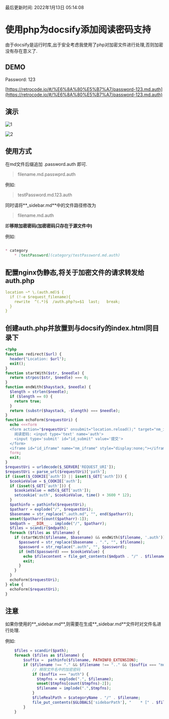 最后更新时间: 2022年1月13日 05:14:08

# 使用php为docsify添加阅读密码支持

由于docsify是运行时库,出于安全考虑我使用了php对加密文件进行处理,否则加密没有存在意义了.

## DEMO

Password: 123

[https://retrocode.io/#/%E6%8A%80%E5%B7%A7/password-123.md.auth](https://retrocode.io/#/%E6%8A%80%E5%B7%A7/password-123.md.auth)

## 演示

![1](/static/img/使用php为docsify添加阅读密码支持/1.png)

![2](/static/img/使用php为docsify添加阅读密码支持/2.png)

## 使用方式

在md文件后缀追加 .password.auth 即可.

> filename.md.passwprd.auth

例如:

> testPassword.md.123.auth

同时请将**_sidebar.md**中的文件路径修改为

> filename.md.auth

即**移除加密密码(加密密码只存在于源文件中)**

例如:

```markdown

* category
    * [testPassword](category/testPassword.md.auth)

```

## 配置nginx伪静态,将关于加密文件的请求转发给auth.php

```yaml
location ~* \.(auth.md)$ {
  if (!-e $request_filename){
    rewrite  ^(.*)$  /auth.php?s=$1  last;   break;
  }
}
```

## 创建auth.php并放置到与docsify的index.html同目录下

```php
<?php
function redirect($url) {
  header("Location: $url");
  exit();
}
function startWith($str, $needle) {
  return strpos($str, $needle) === 0;
}
function endWith($haystack, $needle) {
  $length = strlen($needle);
  if ($length == 0) {
    return true;
  }
  return (substr($haystack, -$length) === $needle);
}
function echoForm($requestUri) {
  echo <<<form
  <form action="$requestUri" onsubmit="location.reload();" target="nm_iframe" method='get'>
    阅读密码: <input type='text' name='auth'>
    <input type='submit' id="id_submit" value='提交'>
  </form>
  <iframe id="id_iframe" name="nm_iframe" style="display:none;"></iframe>
  form;
  exit;
}
$requestUri = urldecode($_SERVER['REQUEST_URI']);
$requestUri = parse_url($requestUri)['path'];
if (isset($_COOKIE['auth']) || isset($_GET['auth'])) {
  $cookieValue = $_COOKIE['auth'];
  if (isset($_GET['auth'])) {
    $cookieValue = md5($_GET['auth']);
    setcookie('auth', $cookieValue, time() + 3600 * 12);
  }
  $pathinfo = pathinfo($requestUri);
  $patharr = explode("/", $requestUri);
  $basename = str_replace(".auth.md", "", end($patharr));
  unset($patharr[count($patharr)-1]);
  $mdpath = __DIR__ . implode("/", $patharr);
  $files = scandir($mdpath);
  foreach ($files as $filename) {
    if (startWith($filename, $basename) && endWith($filename, '.auth')) {
      $password = str_replace($basename . ".", "", $filename);
      $password = str_replace(".auth", "", $password);
      if (md5($password) === $cookieValue) {
        echo $filecontent = file_get_contents($mdpath . "/" . $filename);
        exit;
      }
    }
  }
  echoForm($requestUri);
} else {
  echoForm($requestUri);
}
```

## 注意

如果你使用的**_sidebar.md**,则需要在生成**_sidebar.md**文件时对文件名进行处理.

例如:

```php
    $files = scandir($path);
    foreach ($files as $filename) {
        $suffix =  pathinfo($filename, PATHINFO_EXTENSION);
        if ($filename !== "." && $filename !== ".." && ($suffix === "md" || $suffix === "auth")) {
            // 移除文件名中的加密密码
            if ($suffix === "auth") {
              $tmpfns = explode(".", $filename);
              unset($tmpfns[count($tmpfns)-2]);
              $filename = implode(".",$tmpfns);
            }
            $fileRealPath = $categoryName . "/" . $filename;
            file_put_contents($GLOBALS['sidebarPath'], "    * [" . $filename . "](" . $fileRealPath . ")\r\n", FILE_APPEND);
        }
    }
```